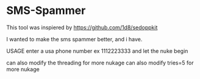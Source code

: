 # SMS-Spammer
This tool was inspiered by https://github.com/1d8/sedoppkit

I wanted to make the sms spammer better, and i have.

USAGE
enter a usa phone number 
ex 1112223333
and let the nuke begin

can also modify the threading for more nukage
can also modify tries=5 for more nukage
